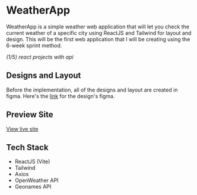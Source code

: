 # WeatherApp 

WeatherApp is a simple weather web application that will let you check the current weather of a specific city using ReactJS and Tailwind for layout and design. This will be the first web application that I will be creating using the 6-week sprint method.

*(1/5) react projects with api*

## Designs and Layout

Before the implementation, all of the designs and layout are created in figma. Here's the [link](https://www.figma.com/design/c88aPhtMth5AfPTlcpPQVo/WeatherApp---React?node-id=0-1&t=v2Hag6vCnF7GBAta-0) for the design's figma.

## Preview Site

[View live site](https://jeru7.github.io/react-weatherApp/)

## Tech Stack

- ReactJS (Vite)
- Tailwind
- Axios
- OpenWeather API
- Geonames API
